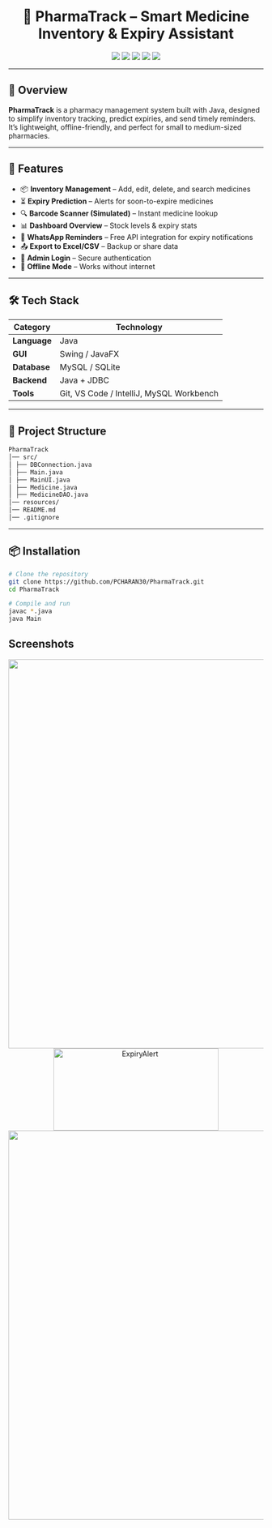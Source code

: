 <h1 align="center">💊 PharmaTrack – Smart Medicine Inventory & Expiry Assistant</h1>

<p align="center">
  <img src="https://img.shields.io/badge/Java-17-blue?logo=java&logoColor=white" />
  <img src="https://img.shields.io/badge/Swing/JavaFX-GUI-orange?logo=java" />
  <img src="https://img.shields.io/badge/MySQL-Database-4479A1?logo=mysql&logoColor=white" />
  <img src="https://img.shields.io/badge/License-MIT-green" />
  <img src="https://img.shields.io/github/stars/PCHARAN30/PharmaTrack?style=social" />
</p>

---

## 📌 Overview
**PharmaTrack** is a pharmacy management system built with Java, designed to simplify inventory tracking, predict expiries, and send timely reminders.  
It’s lightweight, offline-friendly, and perfect for small to medium-sized pharmacies.

---

## 🚀 Features
- 📦 **Inventory Management** – Add, edit, delete, and search medicines  
- ⏳ **Expiry Prediction** – Alerts for soon-to-expire medicines  
- 🔍 **Barcode Scanner (Simulated)** – Instant medicine lookup  
- 📊 **Dashboard Overview** – Stock levels & expiry stats  
- 📱 **WhatsApp Reminders** – Free API integration for expiry notifications  
- 📤 **Export to Excel/CSV** – Backup or share data  
- 🔐 **Admin Login** – Secure authentication  
- 🔄 **Offline Mode** – Works without internet  

---

## 🛠️ Tech Stack
| Category     | Technology |
|--------------|------------|
| **Language** | Java |
| **GUI**      | Swing / JavaFX |
| **Database** | MySQL / SQLite |
| **Backend**  | Java + JDBC |
| **Tools**    | Git, VS Code / IntelliJ, MySQL Workbench |

---

## 📂 Project Structure
```bash
PharmaTrack
│── src/
│ ├── DBConnection.java
│ ├── Main.java
│ ├── MainUI.java
│ ├── Medicine.java
│ ├── MedicineDAO.java
│── resources/
│── README.md
│── .gitignore
```

---

## 📦 Installation
```bash
# Clone the repository
git clone https://github.com/PCHARAN30/PharmaTrack.git
cd PharmaTrack

# Compile and run
javac *.java
java Main
```
## Screenshots

<p align="center">
<img width="1366" height="768" alt="PharmaTrackLogin" src="https://github.com/user-attachments/assets/abb6fc58-6b63-40fc-a1b4-0d414d400451" />
<img width="326" height="162" alt="ExpiryAlert" src="https://github.com/user-attachments/assets/a3c34fa1-98ba-4151-9658-e44398e18630" />
<img width="1366" height="768" alt="PharmaTrackDashboard" src="https://github.com/user-attachments/assets/3f224a1c-bc7f-46fe-98ec-7d23595cc56b" />
</p>
